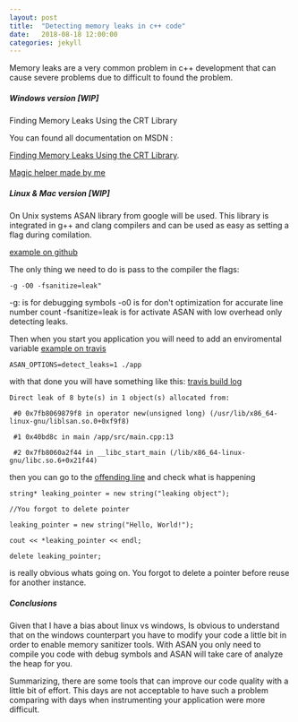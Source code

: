 ```yaml
---
layout: post
title:  "Detecting memory leaks in c++ code"
date:   2018-08-18 12:00:00
categories: jekyll
---
```

Memory leaks are a very common problem in c++ development that can cause severe
problems due to difficult to found the problem.

##### Windows version [WIP]

Finding Memory Leaks Using the CRT Library

You can found all documentation on MSDN :

[Finding Memory Leaks Using the CRT Library](https://docs.microsoft.com/visualstudio/debugger/finding-memory-leaks-using-the-crt-library).

[Magic helper made by me](https://github.com/mercuriete/cpp-memory-leak-detection/blob/develop/lib/include/memory_leak.h)

##### Linux & Mac version [WIP]
On Unix systems ASAN library from google will be used. This library is integrated in g++ and clang compilers and can be used as easy as setting a flag during comilation.

[example on github](https://github.com/mercuriete/cpp-memory-leak-detection/blob/develop/CMakeLists.txt#L11)

The only thing we need to do is pass to the compiler the flags:

```
-g -O0 -fsanitize=leak"
```
-g: is for debugging symbols
-o0 is for don't optimization for accurate line number count
-fsanitize=leak is for activate ASAN with low overhead only detecting leaks.

Then when you start you application you will need to add an enviromental variable
[example on travis](https://github.com/mercuriete/cpp-memory-leak-detection/blob/develop/.travis.yml#L107)

```
ASAN_OPTIONS=detect_leaks=1 ./app
```

with that done you will have something like this:
[travis build log](https://travis-ci.org/mercuriete/cpp-memory-leak-detection/jobs/417463458#L686)

```
Direct leak of 8 byte(s) in 1 object(s) allocated from:

 #0 0x7fb8069879f8 in operator new(unsigned long) (/usr/lib/x86_64-linux-gnu/liblsan.so.0+0xf9f8)

 #1 0x40bd8c in main /app/src/main.cpp:13

 #2 0x7fb8060a2f44 in __libc_start_main (/lib/x86_64-linux-gnu/libc.so.6+0x21f44)
```

then you can go to the [offending line](https://github.com/mercuriete/cpp-memory-leak-detection/blob/develop/app/src/main.cpp#L13)
 and check what is happening

```
string* leaking_pointer = new string("leaking object");

//You forgot to delete pointer

leaking_pointer = new string("Hello, World!");

cout << *leaking_pointer << endl;

delete leaking_pointer;
```

is really obvious whats going on. You forgot to delete a pointer before reuse for another instance.

##### Conclusions
Given that I have a bias about linux vs windows, Is obvious to understand that on the windows counterpart you have to modify your code a little bit in order to enable memory sanitizer tools.
With ASAN you only need to compile you code with debug symbols and ASAN will take care of analyze the heap for you.

Summarizing, there are some tools that can improve our code quality with a little bit of effort. This days are not acceptable to have such a problem comparing with days when instrumenting your application were more difficult.
